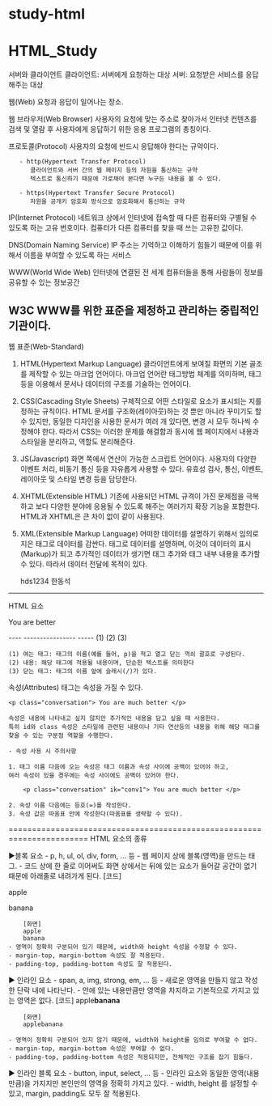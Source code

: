 # study-html

# HTML_Study

서버와 클라이언트
   클라이언트: 서버에게 요청하는 대상
   서버: 요청받은 서비스를 응답해주는 대상

   웹(Web)
   요청과 응답이 일어나는 장소.

웹 브라우저(Web Browser)
   사용자의 요청에 맞는 주소로 찾아가서 인터넷 컨텐츠를 검색 및 열람 후
   사용자에게 응답하기 위한 응용 프로그램의 총칭이다.

프로토콜(Protocol)
   사용자의 요청에 반드시 응답해야 한다는 규약이다.

```text
   - http(Hypertext Transfer Protocol)
      클라이언트와 서버 간의 웹 페이지 등의 자원을 통신하는 규약
      텍스트로 통신하기 때문에 가로채어 본다면 누구든 내용을 볼 수 있다.

   - https(Hypertext Transfer Secure Protocol)
      자원을 공개키 암호화 방식으로 암호화해서 통신하는 규약
```

IP(Internet Protocol)
   네트워크 상에서 인터넷에 접속할 때 다른 컴퓨터와 구별될 수 있도록 하는 고유 번호이다.
   컴퓨터가 다른 컴퓨터를 찾을 때 쓰는 고유한 값이다.

DNS(Domain Naming Service)
   IP 주소는 기억하고 이해하기 힘들기 때문에 이를 위해서 이름을 부여할 수 있도록 하는 서비스

WWW(World Wide Web)
   인터넷에 연결된 전 세계 컴퓨터들을 통해 사람들이 정보를 공유할 수 있는 정보공간

W3C
   WWW를 위한 표준을 제정하고 관리하는 중립적인 기관이다.
-------------------------------------------------------------------------------------------------------------------------------------
웹 표준(Web-Standard)

   1. HTML(Hypertext Markup Language)
      클라이언트에게 보여질 화면의 기본 골조를 제작할 수 있는 마크업 언어이다.
      마크업 언어란 태그방법 체계를 의미하며, 태그 등을 이용해서 문서나 데이터의
      구조를 기술하는 언어이다.

   2. CSS(Cascading Style Sheets)
      구체적으로 어떤 스타일로 요소가 표시되는 지를 정하는 규칙이다.
      HTML 문서를 구조화(레이아웃)하는 것 뿐만 아니라 꾸미기도 할 수 있지만,
      동일한 디자인을 사용한 문서가 여러 개 있다면, 변경 시 모두 하나씩 수정해야 한다.
      따라서 CSS는 이러한 문제를 해결함과 동시에 웹 페이지에서 내용과 스타일을 분리하고,
      역할도 분리해준다.

   3. JS(Javascript)
      화면 쪽에서 연산이 가능한 스크립트 언어이다.
      사용자의 다양한 이벤트 처리, 비동기 통신 등을 자유롭게 사용할 수 있다.
      유효성 검사, 통신, 이벤트, 레이아웃 및 스타일 변경 등을 담당한다.

   4. XHTML(Extensible HTML)
      기존에 사용되던 HTML 규격이 가진 문제점을 극복하고 보다 다양한 분야에 응용될 수 있도록
      해주는 여러가지 확장 기능을 포함한다.
      HTML과 XHTML은 큰 차이 없이 같이 사용된다.

   5. XML(Extensible Markup Language)
      어떠한 데이터를 설명하기 위해서 임의로 지은 태그로 데이터를 감싼다.
      태그로 데이터를 설명하며, 이것이 데이터의 표시(Markup)가 되고 추가적인 데이터가 생기면
      태그 추가와 태그 내부 내용을 추가할 수 있다.
      따라서 데이터 전달에 목적이 있다.

      <?xml version="1.0">
      <user>
         <user-id>hds1234</user-id>
         <name>한동석</name>
      </user>
-------------------------------------------------------------------------------------------------------------------------------------
HTML 요소
	<p> You are better </p>
	----   ----------------  -----
	 (1)           (2)           (3)
	
	(1) 여는 태그: 태그의 이름(예를 들어, p)을 적고 열고 닫는 꺽쇠 괄호로 구성된다.
	(2) 내용: 해당 태그에 적용될 내용이며, 단순한 텍스트를 의미한다
	(3) 닫는 태그: 태그의 이름 앞에 슬래시(/)가 있다.

속성(Attributes)
	태그는 속성을 가질 수 있다. 

	<p class="conversation"> You are much better </p>

	속성은 내용에 나타내고 싶지 않지만 추가적인 내용을 담고 싶을 때 사용한다.
	특히 id와 class 속성은 스타일에 관련된 내용이나 기타 연산등의 내용을 위해 해당 태그를 
	찾을 수 있는 구분점 역할을 수행한다.

	- 속성 사용 시 주의사항

	1. 태그 이름 다음에 오는 속성은 태그 이름과 속성 사이에 공백이 있어야 하고,
	여러 속성이 있을 경우에는 속성 사이에도 공백이 있어야 한다.

		<p class="conversation" ik="conv1"> You are much better </p>

	2. 속성 이름 다음에는 등호(=)를 작성한다.
	3. 속성 값은 따옴표 안에 작성한다(따옴표를 생략할 수 있다).
=======================================================================
HTML 요소의 종류

▶블록 요소
	- p, h, ul, ol, div, form, ... 등
	- 웹 페이지 상에 블록(영역)을 만드는 태그.
	- 코드 상에 한 줄로 이어써도 화면 상에서는 뒤에 있는 요소가 들어갈 공간이 없기 때문에
	  아래줄로 내려가게 된다.
		[코드]
		<p>apple</p><p>banana</p>
	
		[화면]
		apple
		banana
	- 영역이 정확히 구분되어 있기 때문에, width와 height 속성을 수정할 수 있다.
	- margin-top, margin-bottom 속성도 잘 적용된다.
	- padding-top, padding-bottom 속성도 잘 적용된다.

▶ 인라인 요소
	- span, a, img, strong, em, ... 등
	- 새로운 영역을 만들지 않고 작성한 단락 내에 나타난다.
	- 안에 있는 내용만큼만 영역을 차지하고 기본적으로 가지고 있는 영역은 없다.
		[코드]
		<span>apple</span><strong>banana</strong>

		[화면]
		applebanana

	- 영역이 정확히 구분되어 있지 않기 때문에, width와 height를 임의로 부여할 수 없다.
	- margin-top, margin-bottom 속성은 부여할 수 없다.
	- padding-top, padding-bottom 속성은 적용되지만, 전체적인 구조를 잡기 힘들다.

▶ 인라인 블록 요소
	- button, input, select, ... 등
	- 인라인 요소와 동일한 영역(내용만큼)을 가지지만 본인만의 영역을 정확히 가지고 있다.
	- width, height 를 설정할 수 있고, margin, padding도 모두 잘 적용된다.
